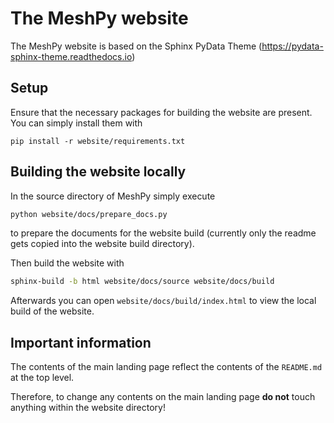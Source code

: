 # The MeshPy website

The MeshPy website is based on the Sphinx PyData Theme (https://pydata-sphinx-theme.readthedocs.io)

## Setup

Ensure that the necessary packages for building the website are present. You can simply install them with

```
pip install -r website/requirements.txt
```

## Building the website locally

In the source directory of MeshPy simply execute

```bash
python website/docs/prepare_docs.py
```

to prepare the documents for the website build (currently only the readme gets copied into the website build directory).

Then build the website with

```bash
sphinx-build -b html website/docs/source website/docs/build
```

Afterwards you can open `website/docs/build/index.html` to view the local build of the website.

## Important information

The contents of the main landing page reflect the contents of the `README.md` at the top level.

Therefore, to change any contents on the main landing page **do not** touch anything within the website directory!

